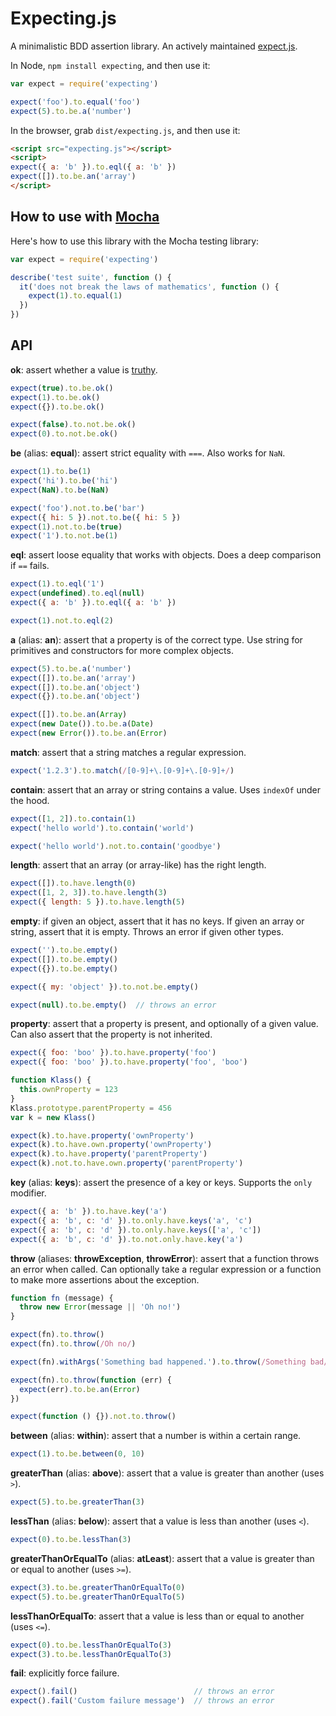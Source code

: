Expecting.js
============

A minimalistic BDD assertion library. An actively maintained [expect.js](https://github.com/Automattic/expect.js).

In Node, `npm install expecting`, and then use it:

```js
var expect = require('expecting')

expect('foo').to.equal('foo')
expect(5).to.be.a('number')
```

In the browser, grab `dist/expecting.js`, and then use it:

```html
<script src="expecting.js"></script>
<script>
expect({ a: 'b' }).to.eql({ a: 'b' })
expect([]).to.be.an('array')
</script>
```

## How to use with [Mocha](https://mochajs.org/)

Here's how to use this library with the Mocha testing library:

```js
var expect = require('expecting')

describe('test suite', function () {
  it('does not break the laws of mathematics', function () {
    expect(1).to.equal(1)
  })
})
```

## API

**ok**: assert whether a value is [truthy](https://developer.mozilla.org/en-US/docs/Glossary/Truthy).

```js
expect(true).to.be.ok()
expect(1).to.be.ok()
expect({}).to.be.ok()

expect(false).to.not.be.ok()
expect(0).to.not.be.ok()
```

**be** (alias: **equal**): assert strict equality with `===`. Also works for `NaN`.

```js
expect(1).to.be(1)
expect('hi').to.be('hi')
expect(NaN).to.be(NaN)

expect('foo').not.to.be('bar')
expect({ hi: 5 }).not.to.be({ hi: 5 })
expect(1).not.to.be(true)
expect('1').to.not.be(1)
```

**eql**: assert loose equality that works with objects. Does a deep comparison if `==` fails.

```js
expect(1).to.eql('1')
expect(undefined).to.eql(null)
expect({ a: 'b' }).to.eql({ a: 'b' })

expect(1).not.to.eql(2)
```

**a** (alias: **an**): assert that a property is of the correct type. Use string for primitives and constructors for more complex objects.

```js
expect(5).to.be.a('number')
expect([]).to.be.an('array')
expect([]).to.be.an('object')
expect({}).to.be.an('object')

expect([]).to.be.an(Array)
expect(new Date()).to.be.a(Date)
expect(new Error()).to.be.an(Error)
```

**match**: assert that a string matches a regular expression.

```js
expect('1.2.3').to.match(/[0-9]+\.[0-9]+\.[0-9]+/)
```

**contain**: assert that an array or string contains a value. Uses `indexOf` under the hood.

```js
expect([1, 2]).to.contain(1)
expect('hello world').to.contain('world')

expect('hello world').not.to.contain('goodbye')
```

**length**: assert that an array (or array-like) has the right length.

```js
expect([]).to.have.length(0)
expect([1, 2, 3]).to.have.length(3)
expect({ length: 5 }).to.have.length(5)
```

**empty**: if given an object, assert that it has no keys. If given an array or string, assert that it is empty. Throws an error if given other types.

```js
expect('').to.be.empty()
expect([]).to.be.empty()
expect({}).to.be.empty()

expect({ my: 'object' }).to.not.be.empty()

expect(null).to.be.empty()  // throws an error
```

**property**: assert that a property is present, and optionally of a given value. Can also assert that the property is not inherited.

```js
expect({ foo: 'boo' }).to.have.property('foo')
expect({ foo: 'boo' }).to.have.property('foo', 'boo')

function Klass() {
  this.ownProperty = 123
}
Klass.prototype.parentProperty = 456
var k = new Klass()

expect(k).to.have.property('ownProperty')
expect(k).to.have.own.property('ownProperty')
expect(k).to.have.property('parentProperty')
expect(k).not.to.have.own.property('parentProperty')
```

**key** (alias: **keys**): assert the presence of a key or keys. Supports the `only` modifier.

```js
expect({ a: 'b' }).to.have.key('a')
expect({ a: 'b', c: 'd' }).to.only.have.keys('a', 'c')
expect({ a: 'b', c: 'd' }).to.only.have.keys(['a', 'c'])
expect({ a: 'b', c: 'd' }).to.not.only.have.key('a')
```

**throw** (aliases: **throwException**, **throwError**): assert that a function throws an error when called. Can optionally take a regular expression or a function to make more assertions about the exception.

```js
function fn (message) {
  throw new Error(message || 'Oh no!')
}

expect(fn).to.throw()
expect(fn).to.throw(/Oh no/)

expect(fn).withArgs('Something bad happened.').to.throw(/Something bad/)

expect(fn).to.throw(function (err) {
  expect(err).to.be.an(Error)
})

expect(function () {}).not.to.throw()
```

**between** (alias: **within**): assert that a number is within a certain range.

```js
expect(1).to.be.between(0, 10)
```

**greaterThan** (alias: **above**): assert that a value is greater than another (uses `>`).

```js
expect(5).to.be.greaterThan(3)
```

**lessThan** (alias: **below**): assert that a value is less than another (uses `<`).

```js
expect(0).to.be.lessThan(3)
```

**greaterThanOrEqualTo** (alias: **atLeast**): assert that a value is greater than or equal to another (uses `>=`).

```js
expect(3).to.be.greaterThanOrEqualTo(0)
expect(5).to.be.greaterThanOrEqualTo(5)
```

**lessThanOrEqualTo**: assert that a value is less than or equal to another (uses `<=`).

```js
expect(0).to.be.lessThanOrEqualTo(3)
expect(3).to.be.lessThanOrEqualTo(3)
```

**fail**: explicitly force failure.

```js
expect().fail()                          // throws an error
expect().fail('Custom failure message')  // throws an error
```
